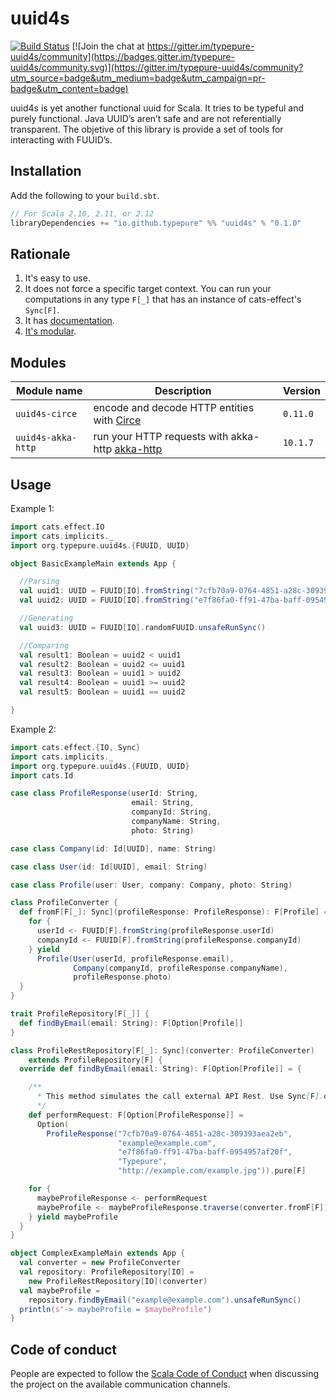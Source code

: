# uuid4s

[![Build Status](https://travis-ci.org/typepure/uuid4s.svg?branch=master)](https://travis-ci.org/typepure/uuid4s)
[![Join the chat at https://gitter.im/typepure-uuid4s/community](https://badges.gitter.im/typepure-uuid4s/community.svg)](https://gitter.im/typepure-uuid4s/community?utm_source=badge&utm_medium=badge&utm_campaign=pr-badge&utm_content=badge)

uuid4s is yet another functional uuid for Scala. It tries to be typeful and purely functional. Java UUID’s aren’t  safe  and are not referentially transparent. The objetive of this library is provide a set of tools for interacting with FUUID’s.
## Installation

Add the following to your `build.sbt`.

```scala
// For Scala 2.10, 2.11, or 2.12
libraryDependencies += "io.github.typepure" %% "uuid4s" % "0.1.0"
```

## Rationale

1. It's easy to use.
3. It does not force a specific target context. You can run your computations in any type `F[_]` that has an instance of cats-effect's `Sync[F]`.
4. It has [documentation][docs].
5. [It's modular](#modules).

[docs]: https://typepure.github.io/uuid4s/
[circe]: http://circe.io
[akka-http]: https://doc.akka.io/docs/akka-http/current/index.html?language=scala

## Modules

| Module name          | Description                                                  | Version  |
| -------------------- | ------------------------------------------------------------ | -------- |
| `uuid4s-circe`       | encode and decode HTTP entities with [Circe][circe]          | `0.11.0` |
| `uuid4s-akka-http`   | run your HTTP requests with akka-http [akka-http][akka-http] | `10.1.7` |


## Usage

Example 1:
```scala
import cats.effect.IO
import cats.implicits._
import org.typepure.uuid4s.{FUUID, UUID}

object BasicExampleMain extends App {

  //Parsing
  val uuid1: UUID = FUUID[IO].fromString("7cfb70a9-0764-4851-a28c-309393aea2eb").unsafeRunSync()
  val uuid2: UUID = FUUID[IO].fromString("e7f86fa0-ff91-47ba-baff-0954957af20f").unsafeRunSync()

  //Generating
  val uuid3: UUID = FUUID[IO].randomFUUID.unsafeRunSync()

  //Comparing
  val result1: Boolean = uuid2 < uuid1
  val result2: Boolean = uuid2 <= uuid1
  val result3: Boolean = uuid1 > uuid2
  val result4: Boolean = uuid1 >= uuid2
  val result5: Boolean = uuid1 == uuid2

}
```

Example 2:
```scala
import cats.effect.{IO, Sync}
import cats.implicits._
import org.typepure.uuid4s.{FUUID, UUID}
import cats.Id

case class ProfileResponse(userId: String,
                           email: String,
                           companyId: String,
                           companyName: String,
                           photo: String)

case class Company(id: Id[UUID], name: String)

case class User(id: Id[UUID], email: String)

case class Profile(user: User, company: Company, photo: String)

class ProfileConverter {
  def fromF[F[_]: Sync](profileResponse: ProfileResponse): F[Profile] = {
    for {
      userId <- FUUID[F].fromString(profileResponse.userId)
      companyId <- FUUID[F].fromString(profileResponse.companyId)
    } yield
      Profile(User(userId, profileResponse.email),
              Company(companyId, profileResponse.companyName),
              profileResponse.photo)
  }
}

trait ProfileRepository[F[_]] {
  def findByEmail(email: String): F[Option[Profile]]
}

class ProfileRestRepository[F[_]: Sync](converter: ProfileConverter)
    extends ProfileRepository[F] {
  override def findByEmail(email: String): F[Option[Profile]] = {

    /**
      * This method simulates the call external API Rest. Use Sync[F].delay when perform request to API Rest real
      */
    def performRequest: F[Option[ProfileResponse]] =
      Option(
        ProfileResponse("7cfb70a9-0764-4851-a28c-309393aea2eb",
                        "example@example.com",
                        "e7f86fa0-ff91-47ba-baff-0954957af20f",
                        "Typepure",
                        "http://example.com/example.jpg")).pure[F]

    for {
      maybeProfileResponse <- performRequest
      maybeProfile <- maybeProfileResponse.traverse(converter.fromF[F])
    } yield maybeProfile
  }
}

object ComplexExampleMain extends App {
  val converter = new ProfileConverter
  val repository: ProfileRepository[IO] =
    new ProfileRestRepository[IO](converter)
  val maybeProfile =
    repository.findByEmail("example@example.com").unsafeRunSync()
  println(s"-> maybeProfile = $maybeProfile")
}
```

## Code of conduct

People are expected to follow the [Scala Code of Conduct] when discussing the project on the available communication channels.


[Scala Code of Conduct]: https://www.scala-lang.org/conduct/
